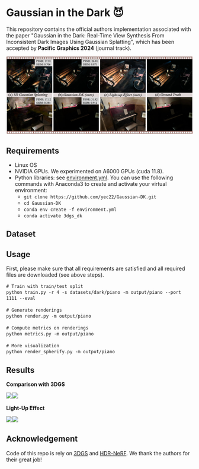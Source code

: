 # Gaussian in the Dark 😈

This repository contains the official authors implementation associated with the paper "Gaussian in the Dark: Real-Time View Synthesis From Inconsistent Dark Images Using Gaussian Splatting", which has been accepted by **Pacific Graphics 2024** (journal track).

<img src="assets/teaser.png">

## Requirements

* Linux OS
* NVIDIA GPUs. We experimented on A6000 GPUs (cuda 11.8).
* Python libraries: see [environment.yml](./environment.yml). You can use the following commands with Anaconda3 to create and activate your virtual environment:
  - `git clone https://github.com/yec22/Gaussian-DK.git`
  - `cd Gaussian-DK`
  - `conda env create -f environment.yml`
  - `conda activate 3dgs_dk`

## Dataset

## Usage

First, please make sure that all requirements are satisfied and all required files are downloaded (see above steps).

```
# Train with train/test split
python train.py -r 4 -s datasets/dark/piano -m output/piano --port 1111 --eval

# Generate renderings
python render.py -m output/piano

# Compute metrics on renderings
python metrics.py -m output/piano

# More visualization
python render_spherify.py -m output/piano
```

## Results

**Comparison with 3DGS**

<img src="assets/light1.gif" width="300"/><img src="assets/light2.gif" width="300"/>

**Light-Up Effect**

<img src="assets/light1.gif" width="300"/><img src="assets/light2.gif" width="300"/>

## Acknowledgement

Code of this repo is rely on [3DGS](https://github.com/graphdeco-inria/gaussian-splatting) and [HDR-NeRF](https://github.com/xhuangcv/hdr-nerf/). We thank the authors for their great job!